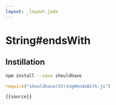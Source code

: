 ```yaml
---
layout: _layout.jade
---
```


# String#endsWith

## Instillation

```sh
npm install --save shouldhave
```

```js
require("shouldhave/String#endsWith.js")
```

```js
{{source}}
```